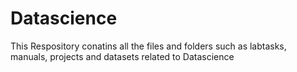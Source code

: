 # Datascience
This Respository conatins all the files and folders such as labtasks, manuals, projects and datasets related to Datascience
